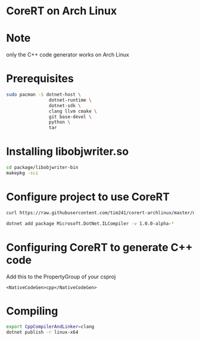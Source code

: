 # CoreRT on Arch Linux

# Note
only the C++ code generator works on Arch Linux

# Prerequisites
```bash
sudo pacman -S dotnet-host \
                dotnet-runtime \
                dotnet-sdk \
                clang llvm cmake \
                git base-devel \
                python \
                tar
```

# Installing libobjwriter.so
```bash
cd package/libobjwriter-bin
makepkg -sci
```

# Configure project to use CoreRT
```bash
curl https://raw.githubusercontent.com/tim241/corert-archlinux/master/nuget.config -o nuget.config

dotnet add package Microsoft.DotNet.ILCompiler -v 1.0.0-alpha-*
```

# Configuring CoreRT to generate C++ code
Add this to the PropertyGroup of your csproj

```
<NativeCodeGen>cpp</NativeCodeGen>
```

# Compiling
```bash
export CppCompilerAndLinker=clang
dotnet publish -r linux-x64
```

